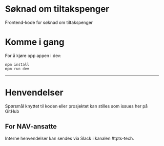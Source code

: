 Søknad om tiltakspenger
================

Frontend-kode for søknad om tiltakspenger

# Komme i gang

For å kjøre opp appen i dev:
```
npm install
npm run dev
```

---

# Henvendelser

Spørsmål knyttet til koden eller prosjektet kan stilles som issues her på GitHub

## For NAV-ansatte

Interne henvendelser kan sendes via Slack i kanalen #tpts-tech.